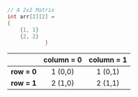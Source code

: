 ```c
// A 2x2 Matrix
int arr[2][2] = 
{
    {1, 1}
    {2, 2}
            }
```

|             | column = 0 | column = 1 |
| :----:      | :-------:  | :-------:  |
| __row = 0__ |  1 (0,0)   |  1 (0,1)   |
| __row = 1__ |  2 (1,0)   |  2 (1,1)   |